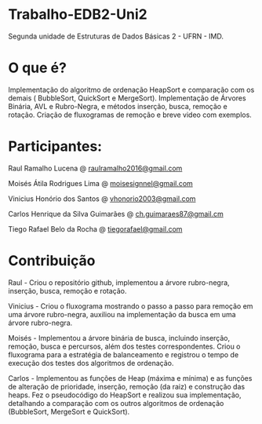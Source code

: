 # Trabalho-EDB2-Uni2
Segunda unidade de Estruturas de Dados Básicas 2 - UFRN - IMD.

# O que é?
Implementação do algoritmo de ordenação HeapSort e comparação com os demais ( BubbleSort, QuickSort e MergeSort). Implementação de Árvores Binária, AVL e Rubro-Negra, e métodos inserção, busca, remoção e rotação. Criação de fluxogramas de remoção e breve video com exemplos.

# Participantes:
Raul Ramalho Lucena @ raulramalho2016@gmail.com

Moisés Átila Rodrigues Lima @ moisesignnel@gmail.com

Vinicius Honório dos Santos @ vhonorio2003@gmail.com

Carlos Henrique da Silva Guimarães @ ch.guimaraes87@gmail.cm

Tiego Rafael Belo da Rocha @ tiegorafael@gmail.com

# Contribuição

Raul - Criou o repositório github, implementou a árvore rubro-negra, inserção, busca, remoção e rotação.

Vinicius - Criou o fluxograma mostrando o passo a passo para remoção em uma árvore rubro-negra, auxiliou na implementação da busca em uma árvore rubro-negra.

Moisés - Implementou a árvore binária de busca, incluindo inserção, remoção, busca e percursos, além dos testes correspondentes. Criou o fluxograma para a estratégia de balanceamento e registrou o tempo de execução dos testes dos algoritmos de ordenação.

Carlos - Implementou as funções de Heap (máxima e mínima) e as funções de alteração de prioridade, inserção, remoção (da raiz) e construção das heaps. Fez o pseudocódigo do HeapSort e realizou sua implementação, detalhando a comparação com os outros algoritmos de ordenação (BubbleSort, MergeSort e QuickSort).
